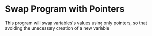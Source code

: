 # Swap Program with Pointers

This program will swap variables's values using only pointers, so that avoiding the unecessary creation of a new variable

